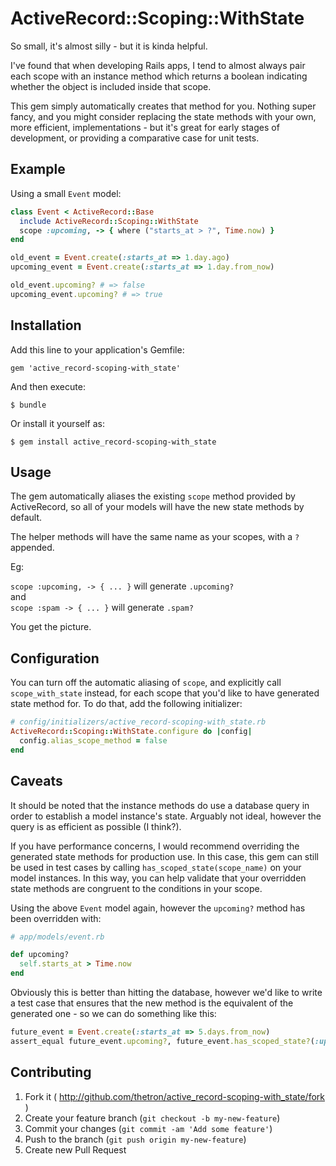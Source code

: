 # ActiveRecord::Scoping::WithState

So small, it's almost silly - but it is kinda helpful.

I've found that when developing Rails apps, I tend to almost always pair each
scope with an instance method which returns a boolean indicating whether the
object is included inside that scope.

This gem simply automatically creates that method for you. Nothing super fancy,
and you might consider replacing the state methods with your own, more
efficient, implementations - but it's great for early stages of development, or
providing a comparative case for unit tests.


## Example

Using a small `Event` model:

```ruby
class Event < ActiveRecord::Base
  include ActiveRecord::Scoping::WithState
  scope :upcoming, -> { where ("starts_at > ?", Time.now) }
end
```

```ruby
old_event = Event.create(:starts_at => 1.day.ago)
upcoming_event = Event.create(:starts_at => 1.day.from_now)

old_event.upcoming? # => false
upcoming_event.upcoming? # => true
```


## Installation

Add this line to your application's Gemfile:

    gem 'active_record-scoping-with_state'

And then execute:

    $ bundle

Or install it yourself as:

    $ gem install active_record-scoping-with_state


## Usage

The gem automatically aliases the existing `scope` method provided by
ActiveRecord, so all of your models will have the new state methods by default.

The helper methods will have the same name as your scopes, with a `?` appended.

Eg:

`scope :upcoming, -> { ... }` will generate `.upcoming?`  
and  
`scope :spam -> { ... }` will generate `.spam?`

You get the picture.


## Configuration

You can turn off the automatic aliasing of `scope`, and explicitly call
`scope_with_state` instead, for each scope that you'd like to have generated
state method for. To do that, add the following initializer:

```ruby
# config/initializers/active_record-scoping-with_state.rb
ActiveRecord::Scoping::WithState.configure do |config|
  config.alias_scope_method = false
end
```


## Caveats

It should be noted that the instance methods do use a database query in order
to establish a model instance's state. Arguably not ideal, however the query is
as efficient as possible (I think?).

If you have performance concerns, I would recommend overriding the generated
state methods for production use. In this case, this gem can still be used
in test cases by calling `has_scoped_state(scope_name)` on your model instances.
In this way, you can help validate that your overridden state methods are
congruent to the conditions in your scope.

Using the above `Event` model again, however the `upcoming?` method has been
overridden with:

```ruby
# app/models/event.rb

def upcoming?
  self.starts_at > Time.now
end
```

Obviously this is better than hitting the database, however we'd like to write
a test case that ensures that the new method is the equivalent of the generated
one - so we can do something like this:

```ruby
future_event = Event.create(:starts_at => 5.days.from_now)
assert_equal future_event.upcoming?, future_event.has_scoped_state?(:upcoming)
```

## Contributing

1. Fork it ( http://github.com/thetron/active_record-scoping-with_state/fork )
2. Create your feature branch (`git checkout -b my-new-feature`)
3. Commit your changes (`git commit -am 'Add some feature'`)
4. Push to the branch (`git push origin my-new-feature`)
5. Create new Pull Request
